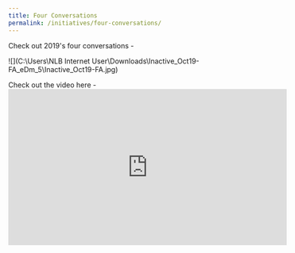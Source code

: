 ```yaml
---
title: Four Conversations
permalink: /initiatives/four-conversations/
---
```


Check out 2019's four conversations -

![](C:\Users\NLB Internet User\Downloads\Inactive_Oct19-FA_eDm_5\Inactive_Oct19-FA.jpg)



Check out the video here - <iframe width="560" height="315" src="https://www.youtube.com/embed/kuTk6Y0kfWc" frameborder="0" allow="accelerometer; autoplay; encrypted-media; gyroscope; picture-in-picture" allowfullscreen></iframe>
